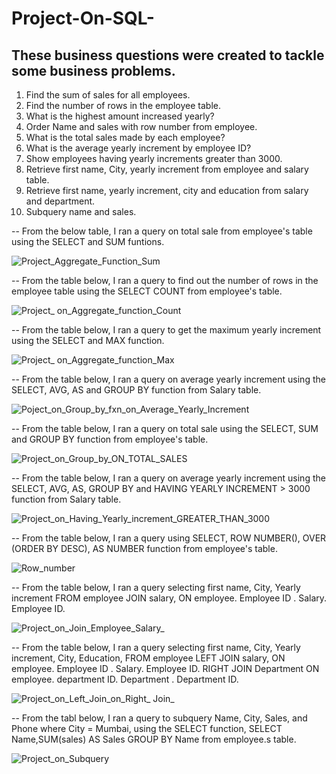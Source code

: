 # Project-On-SQL-

## These business questions were created to tackle some business problems.
1.	Find the sum of sales for all employees.
2.	Find the number of rows in the employee table.
3.	What is the highest amount increased yearly?
4.	Order Name and sales with row number from employee.
5.	What is the total sales made by each employee?
6.	What is the average yearly increment by employee ID?
7.	Show employees having yearly increments greater than 3000.
8.	Retrieve first name, City, yearly increment from employee and salary table.
9.	Retrieve first name, yearly increment, city and education from salary and department.
10.	Subquery name and sales.

-- From the below table, I ran a query on total sale from employee's table using the SELECT and SUM funtions.

![Project_Aggregate_Function_Sum](https://github.com/Chi2166/Project-On-SQL-/assets/144334275/be8aa08c-f20f-43a5-b701-7b09f70b87f2)

-- From the table below, I ran a query to find out the number of rows in the employee table using the SELECT COUNT from employee's table.

![Project_ on_Aggregate_function_Count](https://github.com/Chi2166/Project-On-SQL-/assets/144334275/73de2bd8-e88e-47c0-ac24-22090bf8427b)

-- From the table below, I ran a query to get the maximum yearly increment using the SELECT and MAX function. 

![Project_ on_Aggregate_function_Max](https://github.com/Chi2166/Project-On-SQL-/assets/144334275/864cabc4-d090-4a6c-a6ef-72f9a26d6dae)

-- From the table below, I ran a query on average yearly increment using the SELECT, AVG, AS and GROUP BY function from Salary table. 

![Poject_on_Group_by_fxn_on_Average_Yearly_Increment](https://github.com/Chi2166/Project-On-SQL-/assets/144334275/a94377ae-b6a4-4e5c-b1ec-2a961f21831f)

-- From the table below, I ran a query on total sale using the SELECT, SUM and GROUP BY function from employee's table.

![Project_on_Group_by_ON_TOTAL_SALES](https://github.com/Chi2166/Project-On-SQL-/assets/144334275/b082fe46-6acf-4dd0-81db-5c92be102f56)

-- From the table below, I ran a query on average yearly increment using the SELECT, AVG, AS, GROUP BY and HAVING YEARLY INCREMENT > 3000 function from Salary table. 

![Project_on_Having_Yearly_increment_GREATER_THAN_3000](https://github.com/Chi2166/Project-On-SQL-/assets/144334275/a90a0684-4407-4cef-9368-bbffd197a6d0)

-- From the table below, I ran a query using SELECT, ROW NUMBER(), OVER (ORDER BY DESC), AS NUMBER function from employee's table.

![Row_number](https://github.com/Chi2166/Project-On-SQL-/assets/144334275/57873c1b-7c6f-4cbf-9810-1de4e3f55509)

-- From the table below, I ran a query selecting first name, City, Yearly increment FROM employee JOIN salary, ON employee. Employee ID . Salary. Employee ID. 

![Project_on_Join_Employee_Salary_](https://github.com/Chi2166/Project-On-SQL-/assets/144334275/8c28f270-ffbc-47b3-b53f-096f6d17e666)

-- From the table below, I ran a query selecting first name, City, Yearly increment, City, Education, FROM employee LEFT JOIN salary, ON employee. Employee ID . Salary. Employee ID. RIGHT JOIN Department ON employee. department ID. Department . Department ID.

![Project_on_Left_Join_on_Right_ Join_](https://github.com/Chi2166/Project-On-SQL-/assets/144334275/1b338ff9-8b60-46ac-828e-b7db769e7f2b)

-- From the tabl below, I ran a query to subquery Name, City, Sales, and Phone where City = Mumbai, using the SELECT function, SELECT Name,SUM(sales) AS Sales GROUP BY Name from employee.s table.

![Project_on_Subquery](https://github.com/Chi2166/Project-On-SQL-/assets/144334275/aa84c85b-0afa-4db6-b471-ef2f74c1448a)
